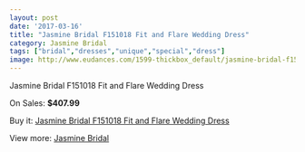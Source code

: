 ```yaml
---
layout: post
date: '2017-03-16'
title: "Jasmine Bridal F151018 Fit and Flare Wedding Dress"
category: Jasmine Bridal
tags: ["bridal","dresses","unique","special","dress"]
image: http://www.eudances.com/1599-thickbox_default/jasmine-bridal-f151018-fit-and-flare-wedding-dress.jpg
---
```

Jasmine Bridal F151018 Fit and Flare Wedding Dress

On Sales: **$407.99**
<a href="https://www.eudances.com/en/jasmine-bridal/568-jasmine-bridal-f151018-fit-and-flare-wedding-dress.html"><amp-img layout="responsive" width="600" height="600" src="//www.eudances.com/1599-thickbox_default/jasmine-bridal-f151018-fit-and-flare-wedding-dress.jpg" alt="Jasmine Bridal F151018 Fit and Flare Wedding Dress 0" /></a>
<a href="https://www.eudances.com/en/jasmine-bridal/568-jasmine-bridal-f151018-fit-and-flare-wedding-dress.html"><amp-img layout="responsive" width="600" height="600" src="//www.eudances.com/1600-thickbox_default/jasmine-bridal-f151018-fit-and-flare-wedding-dress.jpg" alt="Jasmine Bridal F151018 Fit and Flare Wedding Dress 1" /></a>

Buy it: [Jasmine Bridal F151018 Fit and Flare Wedding Dress](https://www.eudances.com/en/jasmine-bridal/568-jasmine-bridal-f151018-fit-and-flare-wedding-dress.html "Jasmine Bridal F151018 Fit and Flare Wedding Dress")

View more: [Jasmine Bridal](https://www.eudances.com/en/6-jasmine-bridal "Jasmine Bridal")